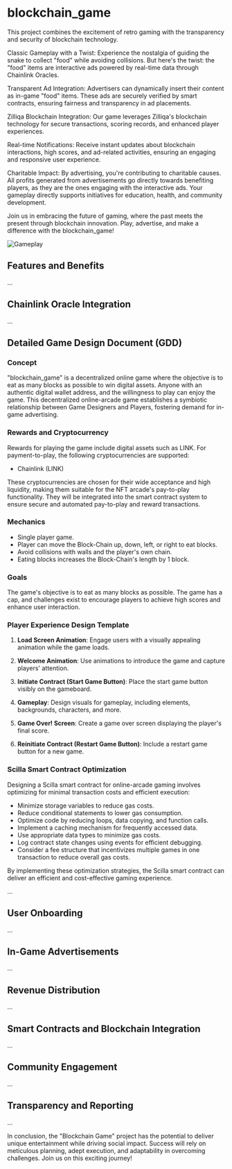 # blockchain_game

This project combines the excitement of retro gaming with the transparency and security of blockchain technology.

Classic Gameplay with a Twist: Experience the nostalgia of guiding the snake to collect "food" while avoiding collisions. But here's the twist: the "food" items are interactive ads powered by real-time data through Chainlink Oracles.

Transparent Ad Integration: Advertisers can dynamically insert their content as in-game "food" items. These ads are securely verified by smart contracts, ensuring fairness and transparency in ad placements.

Zilliqa Blockchain Integration: Our game leverages Zilliqa's blockchain technology for secure transactions, scoring records, and enhanced player experiences.

Real-time Notifications: Receive instant updates about blockchain interactions, high scores, and ad-related activities, ensuring an engaging and responsive user experience.

Charitable Impact: By advertising, you're contributing to charitable causes. All profits generated from advertisements go directly towards benefiting players, as they are the ones engaging with the interactive ads. Your gameplay directly supports initiatives for education, health, and community development.

Join us in embracing the future of gaming, where the past meets the present through blockchain innovation. Play, advertise, and make a difference with the blockchain_game!

![Gameplay](link-to-screenshot-or-gif)

## Features and Benefits

...

## Chainlink Oracle Integration

...

## Detailed Game Design Document (GDD)

### Concept

"blockchain_game" is a decentralized online game where the objective is to eat as many blocks as possible to win digital assets. Anyone with an authentic digital wallet address, and the willingness to play can enjoy the game. This decentralized online-arcade game establishes a symbiotic relationship between Game Designers and Players, fostering demand for in-game advertising.

### Rewards and Cryptocurrency

Rewards for playing the game include digital assets such as LINK. For payment-to-play, the following cryptocurrencies are supported:

- Chainlink (LINK)

These cryptocurrencies are chosen for their wide acceptance and high liquidity, making them suitable for the NFT arcade's pay-to-play functionality. They will be integrated into the smart contract system to ensure secure and automated pay-to-play and reward transactions.

### Mechanics

- Single player game.
- Player can move the Block-Chain up, down, left, or right to eat blocks.
- Avoid collisions with walls and the player's own chain.
- Eating blocks increases the Block-Chain's length by 1 block.

### Goals

The game's objective is to eat as many blocks as possible. The game has a cap, and challenges exist to encourage players to achieve high scores and enhance user interaction.

### Player Experience Design Template

1. **Load Screen Animation**: Engage users with a visually appealing animation while the game loads.

2. **Welcome Animation**: Use animations to introduce the game and capture players' attention.

3. **Initiate Contract (Start Game Button)**: Place the start game button visibly on the gameboard.

4. **Gameplay**: Design visuals for gameplay, including elements, backgrounds, characters, and more.

5. **Game Over! Screen**: Create a game over screen displaying the player's final score.

6. **Reinitiate Contract (Restart Game Button)**: Include a restart game button for a new game.

### Scilla Smart Contract Optimization

Designing a Scilla smart contract for online-arcade gaming involves optimizing for minimal transaction costs and efficient execution:

- Minimize storage variables to reduce gas costs.
- Reduce conditional statements to lower gas consumption.
- Optimize code by reducing loops, data copying, and function calls.
- Implement a caching mechanism for frequently accessed data.
- Use appropriate data types to minimize gas costs.
- Log contract state changes using events for efficient debugging.
- Consider a fee structure that incentivizes multiple games in one transaction to reduce overall gas costs.

By implementing these optimization strategies, the Scilla smart contract can deliver an efficient and cost-effective gaming experience.

...

## User Onboarding

...

## In-Game Advertisements

...

## Revenue Distribution

...

## Smart Contracts and Blockchain Integration

...

## Community Engagement

...

## Transparency and Reporting

...

In conclusion, the "Blockchain Game" project has the potential to deliver unique entertainment while driving social impact. 
Success will rely on meticulous planning, adept execution, and adaptability in overcoming challenges. 
Join us on this exciting journey!


